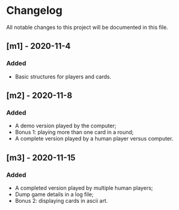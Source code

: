 # Changelog

All notable changes to this project will be documented in this file.

## [m1] - 2020-11-4

### Added

- Basic structures for players and cards.

## [m2] - 2020-11-8

### Added

- A demo version played by the computer;
- Bonus 1: playing more than one card in a round;
- A complete version played by a human player versus computer.  

## [m3] - 2020-11-15

### Added

- A completed version played by multiple human players;
- Dump game details in a log file;
- Bonus 2: displaying cards in ascii art.